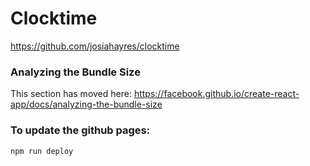 # Clocktime

https://github.com/josiahayres/clocktime

### Analyzing the Bundle Size

This section has moved here: https://facebook.github.io/create-react-app/docs/analyzing-the-bundle-size

### To update the github pages:

```terminal
npm run deploy
```
